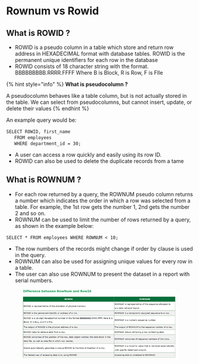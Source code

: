 # Rownum vs Rowid

## What is ROWID ?

* ROWID is a pseudo column in a table which store and return row address in HEXADECIMAL format with database tables. ROWID is the permanent unique identifiers for each row in the database
* ROWID consists of 18 character string with the format. BBBBBBBBB.RRRR.FFFF Where B is Block, R is Row, F is FIle

{% hint style="info" %}
**What is pseudocolumn ?**

A pseudocolumn behaves like a table column, but is not actually stored in the table. We can select from pseudocolumns, but cannot insert, update, or delete their values
{% endhint %}

An example query would be:

```
SELECT ROWID, first_name  
   FROM employees
   WHERE department_id = 30;
```

* A user can access a row quickly and easily using its row ID.
* ROWID can also be used to delete the duplicate records from a tame

## What is ROWNUM ?

* For each row returned by a query, the ROWNUM pseudo column returns a number which indicates the order in which a row was selected from a table. For example, the 1st row gets the number 1, 2nd gets the number 2 and so on.
* ROWNUM can be used to limit the number of rows returned by a query, as shown in the example below:

```
SELECT * FROM employees WHERE ROWNUM < 10;
```

* The row numbers of the records might change if order by clause is used in the query.
* ROWNUM can also be used for assigning unique values for every row in a table.
* The user can also use ROWNUM to present the dataset in a report with serial numbers.

<figure><img src="../../../../../.gitbook/assets/image (5) (1) (1) (1) (1).png" alt="" width="488"><figcaption></figcaption></figure>

